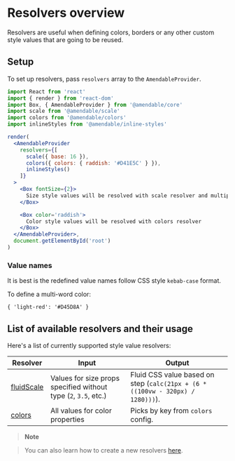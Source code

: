 # Resolvers overview

Resolvers are useful when defining colors,
borders or any other custom style values that are going to be reused.

## Setup

To set up resolvers, pass `resolvers` array to the `AmendableProvider`.

```jsx sandbox
import React from 'react'
import { render } from 'react-dom'
import Box, { AmendableProvider } from '@amendable/core'
import scale from '@amendable/scale'
import colors from '@amendable/colors'
import inlineStyles from '@amendable/inline-styles'

render(
  <AmendableProvider
    resolvers={[
      scale({ base: 16 }),
      colors({ colors: { raddish: '#D41E5C' } }),
      inlineStyles()
    ]}
  >
    <Box fontSize={2}>
      Size style values will be resolved with scale resolver and multiplied by 16
    </Box>

    <Box color='raddish'>
      Color style values will be resolved with colors resolver
    </Box>
  </AmendableProvider>,
  document.getElementById('root')
)
```

### Value names

It is best is the redefined value names follow CSS style `kebab-case` format.

To define a multi-word color:
```
{ 'light-red': '#D45D8A' }
```

## List of available resolvers and their usage

Here's a list of currently supported style value resolvers:

| Resolver                                      | Input                                                           | Output
| -------------                                  | --------                                                        | ---
| [fluidScale](/docs/resolvers/fluid-scale)     | Values for size props specified without type (`2`, `3.5`, etc.) | Fluid CSS value based on step (`calc(21px + (6 * ((100vw - 320px) / 1280)))`).
| [colors](/docs/resolvers/colors)              | All values for color properties                                 | Picks by key from `colors` config.

> **Note**

> You can also learn how to create a new resolvers [here](/docs/resolvers/create-new).
